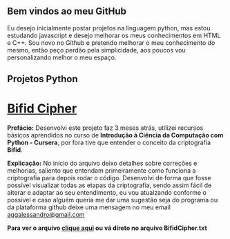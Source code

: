 ## Bem vindos ao meu GitHub

Eu desejo inicialmente postar projetos na linguagem python, mas estou estudando javascript e desejo melhorar os meus conhecimentos em HTML e C++.
Sou novo no Github e pretendo melhorar o meu conhecimento do mesmo, então peço perdão pela simplicidade, aos poucos vou personalizando melhor o meu espaço.

## Projetos Python

# [Bifid Cipher](https://github.com/sandroliveira/Public-Projects-Python/blob/master/BifidCipher.txt)
**Prefácio:** Desenvolvi este projeto faz 3 meses atrás, utilizei recursos básicos aprendidos no curso de **Introdução à Ciência da Computação com Python - Cursera**, por fora tive que entender o conceito da criptografia **Bifid**.

**Explicação:** No início do arquivo deixo detalhes sobre correções e melhorias, saliento que entendam primeiramente como funciona a criptografia para depois rodar o código. Desenvolvi de forma que fosse possível visualizar todas as etapas da criptografia, sendo assim fácil de alterar e adaptar ao seu entendimento, eu vou atualzando conforme o possível e caso alguém queria me dar uma sugestão seja do programa ou da plataforma github deixe uma mensagem no meu email [aggalessandro@gmail.com](aggalessandro@gmail.com)  

**Para ver o arquivo [clique aqui](https://github.com/sandroliveira/Public-Projects-Python/blob/master/BifidCipher.txt) ou vá direto no arquivo BifidCipher.txt**

